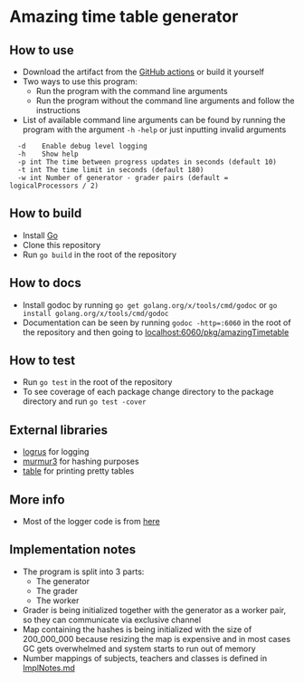 # Amazing time table generator
## How to use
- Download the artifact from the [GitHub actions](https://github.com/Liko05/amazingTimetable/actions) or build it yourself
- Two ways to use this program:
    - Run the program with the command line arguments
    - Run the program without the command line arguments and follow the instructions
- List of available command line arguments can be found by running the program with the argument `-h` `-help` or just inputting invalid arguments
````
  -d    Enable debug level logging
  -h    Show help
  -p int The time between progress updates in seconds (default 10)
  -t int The time limit in seconds (default 180)
  -w int Number of generator - grader pairs (default = logicalProcessors / 2)
  ````
## How to build
- Install [Go](https://golang.org/)
- Clone this repository
- Run `go build` in the root of the repository
## How to docs
- Install godoc by running `go get golang.org/x/tools/cmd/godoc` or `go install golang.org/x/tools/cmd/godoc`
- Documentation can be seen by running `godoc -http=:6060` in the root of the repository and then going to [localhost:6060/pkg/amazingTimetable](http://localhost:6060/pkg/amazingTimetable/)
## How to test
- Run `go test` in the root of the repository
- To see coverage of each package change directory to the package directory and run `go test -cover`
## External libraries
- [logrus](https://github.com/sirupsen/logrus) for logging
- [murmur3](https://github.com/spaolacci/murmur3) for hashing purposes
- [table](https://github.com/rodaine/table) for printing pretty tables
## More info
- Most of the logger code is from [here](https://stackoverflow.com/questions/48971780/how-to-change-the-format-of-log-output-in-logrus)
## Implementation notes
- The program is split into 3 parts:
    - The generator
    - The grader
    - The worker
- Grader is being initialized together with the generator as a worker pair, so they can communicate via exclusive channel
- Map containing the hashes is being initialized with the size of 200_000_000 because resizing the map is expensive and in most cases GC gets overwhelmed and system starts to run out of memory
- Number mappings of subjects, teachers and classes is defined in [ImplNotes.md](ImplNotes.md)